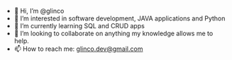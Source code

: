 - 👋 Hi, I’m @glinco
- 👀 I’m interested in software development, JAVA applications and Python
- 🌱 I’m currently learning SQL and CRUD apps
- 💞️ I’m looking to collaborate on anything my knowledge allows me to help.
- 📫 How to reach me: glinco.dev@gmail.com

<!---
glinco/glinco is a ✨ special ✨ repository because its `README.md` (this file) appears on your GitHub profile.
You can click the Preview link to take a look at your changes.
--->
